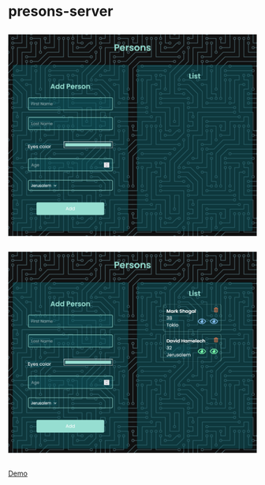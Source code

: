 ﻿# presons-server
 
##
![screenshot](https://github.com/saramazal/persons-server/blob/main/persons-server.png)
##
![screenshot2](https://github.com/saramazal/persons-server/blob/main/persons-server-2.png)

## 
 [Demo](https://persons-server-app.herokuapp.com/)
